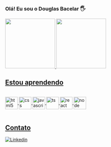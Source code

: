 ### Olá! Eu sou o Douglas Bacelar 🖐️

<div>
<a href="https://github.com/douglasbacelar">
<img height="160em" src="https://github-readme-stats.vercel.app/api?username=douglasbacelar&show_icons=true&theme=tokyonight&include_all_commits=true&count_private=true"/>
<img height="160em" src="https://github-readme-stats.vercel.app/api/top-langs/?username=douglasbacelar&layout=compact&langs_count=7&theme=tokyonight"/>

</div>

## Estou aprendendo

<div style="display: inline_block"><br/>
  <img align="center" alt="html5" src="https://cdn.jsdelivr.net/gh/devicons/devicon/icons/html5/html5-original.svg" height="40" width="40" />
  <img align="center" alt="css" src="https://cdn.jsdelivr.net/gh/devicons/devicon/icons/css3/css3-original.svg"height="40" width="40"/>
  <img align="center" alt="javascript" src="https://cdn.jsdelivr.net/gh/devicons/devicon/icons/javascript/javascript-original.svg"height="40" width="40"/>
  <img align="center" alt="ts" src="https://cdn.jsdelivr.net/gh/devicons/devicon/icons/typescript/typescript-original.svg"height="40" width="40"/>
  <img align="center" alt="react" src="https://cdn.jsdelivr.net/gh/devicons/devicon/icons/react/react-original.svg" height="40" width="40"/>
  <img align="center" alt="node" src="https://cdn.jsdelivr.net/gh/devicons/devicon/icons/nodejs/nodejs-original.svg"height="40" width="40"/>
</div><br/>

## Contato

[![Linkedin](https://img.shields.io/badge/LinkedIn-0077B5?style=for-the-badge&logo=linkedin&logoColor=white)](https://www.linkedin.com/in/douglas-bacelar-82b722149)
